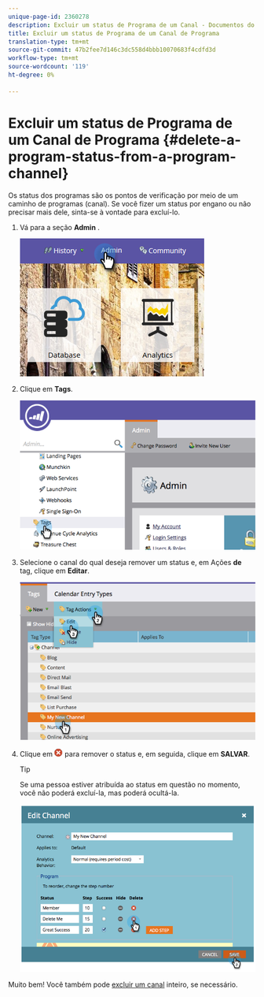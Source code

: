 ```yaml
---
unique-page-id: 2360278
description: Excluir um status de Programa de um Canal - Documentos do Marketing - Documentação do produto
title: Excluir um status de Programa de um Canal de Programa
translation-type: tm+mt
source-git-commit: 47b2fee7d146c3dc558d4bbb10070683f4cdfd3d
workflow-type: tm+mt
source-wordcount: '119'
ht-degree: 0%

---
```



# Excluir um status de Programa de um Canal de Programa {#delete-a-program-status-from-a-program-channel}

Os status dos programas são os pontos de verificação por meio de um caminho de programas (canal). Se você fizer um status por engano ou não precisar mais dele, sinta-se à vontade para excluí-lo.

1. Vá para a seção **Admin** .

   ![](assets/admin.png)

1. Clique em **Tags**.

   ![](assets/image2014-9-24-15-3a51-3a24.png)

1. Selecione o canal do qual deseja remover um status e, em Ações **de** tag, clique em **Editar**.

   ![](assets/image2014-9-24-15-3a51-3a45.png)

1. Clique em ![—](assets/image2014-9-24-15-3a52-3a39.png) para remover o status e, em seguida, clique em **SALVAR**.

   >[!TIP]
   >
   >Se uma pessoa estiver atribuída ao status em questão no momento, você não poderá excluí-la, mas poderá ocultá-la.

   ![](assets/image2014-9-24-15-3a57-3a53.png)

Muito bem! Você também pode [excluir um canal](delete-a-program-channel.md) inteiro, se necessário.
